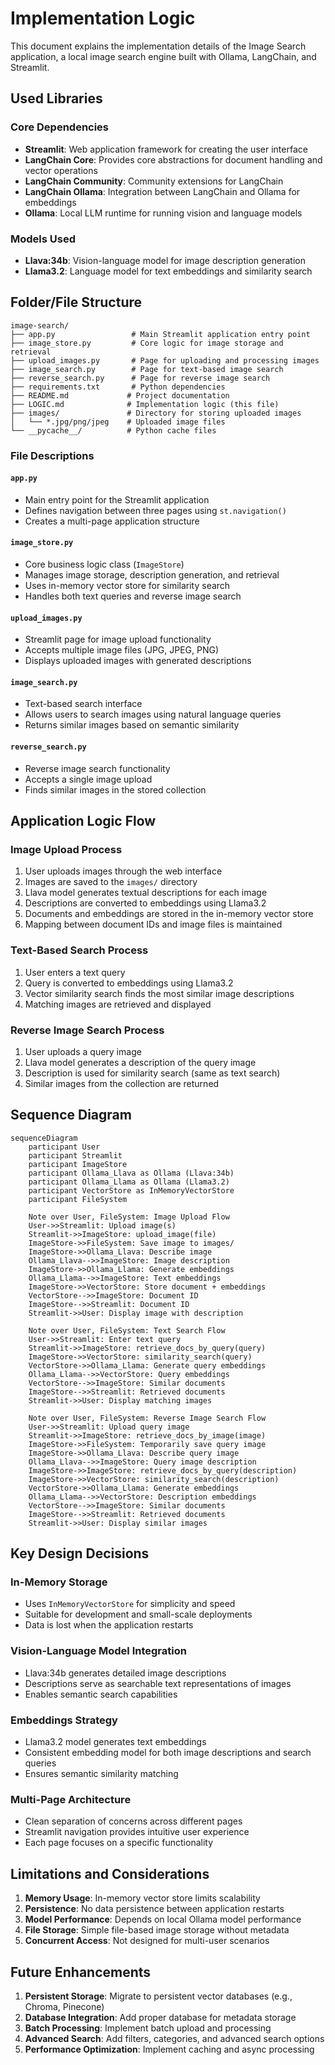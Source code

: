 # Implementation Logic

This document explains the implementation details of the Image Search application, a local image search engine built with Ollama, LangChain, and Streamlit.

## Used Libraries

### Core Dependencies
- **Streamlit**: Web application framework for creating the user interface
- **LangChain Core**: Provides core abstractions for document handling and vector operations
- **LangChain Community**: Community extensions for LangChain
- **LangChain Ollama**: Integration between LangChain and Ollama for embeddings
- **Ollama**: Local LLM runtime for running vision and language models

### Models Used
- **Llava:34b**: Vision-language model for image description generation
- **Llama3.2**: Language model for text embeddings and similarity search

## Folder/File Structure

```
image-search/
├── app.py                 # Main Streamlit application entry point
├── image_store.py         # Core logic for image storage and retrieval
├── upload_images.py       # Page for uploading and processing images
├── image_search.py        # Page for text-based image search
├── reverse_search.py      # Page for reverse image search
├── requirements.txt       # Python dependencies
├── README.md             # Project documentation
├── LOGIC.md              # Implementation logic (this file)
├── images/               # Directory for storing uploaded images
│   └── *.jpg/png/jpeg    # Uploaded image files
└── __pycache__/          # Python cache files
```

### File Descriptions

#### `app.py`
- Main entry point for the Streamlit application
- Defines navigation between three pages using `st.navigation()`
- Creates a multi-page application structure

#### `image_store.py`
- Core business logic class (`ImageStore`)
- Manages image storage, description generation, and retrieval
- Uses in-memory vector store for similarity search
- Handles both text queries and reverse image search

#### `upload_images.py`
- Streamlit page for image upload functionality
- Accepts multiple image files (JPG, JPEG, PNG)
- Displays uploaded images with generated descriptions

#### `image_search.py`
- Text-based search interface
- Allows users to search images using natural language queries
- Returns similar images based on semantic similarity

#### `reverse_search.py`
- Reverse image search functionality
- Accepts a single image upload
- Finds similar images in the stored collection

## Application Logic Flow

### Image Upload Process
1. User uploads images through the web interface
2. Images are saved to the `images/` directory
3. Llava model generates textual descriptions for each image
4. Descriptions are converted to embeddings using Llama3.2
5. Documents and embeddings are stored in the in-memory vector store
6. Mapping between document IDs and image files is maintained

### Text-Based Search Process
1. User enters a text query
2. Query is converted to embeddings using Llama3.2
3. Vector similarity search finds the most similar image descriptions
4. Matching images are retrieved and displayed

### Reverse Image Search Process
1. User uploads a query image
2. Llava model generates a description of the query image
3. Description is used for similarity search (same as text search)
4. Similar images from the collection are returned

## Sequence Diagram

```mermaid
sequenceDiagram
    participant User
    participant Streamlit
    participant ImageStore
    participant Ollama_Llava as Ollama (Llava:34b)
    participant Ollama_Llama as Ollama (Llama3.2)
    participant VectorStore as InMemoryVectorStore
    participant FileSystem

    Note over User, FileSystem: Image Upload Flow
    User->>Streamlit: Upload image(s)
    Streamlit->>ImageStore: upload_image(file)
    ImageStore->>FileSystem: Save image to images/
    ImageStore->>Ollama_Llava: Describe image
    Ollama_Llava-->>ImageStore: Image description
    ImageStore->>Ollama_Llama: Generate embeddings
    Ollama_Llama-->>ImageStore: Text embeddings
    ImageStore->>VectorStore: Store document + embeddings
    VectorStore-->>ImageStore: Document ID
    ImageStore-->>Streamlit: Document ID
    Streamlit->>User: Display image with description

    Note over User, FileSystem: Text Search Flow
    User->>Streamlit: Enter text query
    Streamlit->>ImageStore: retrieve_docs_by_query(query)
    ImageStore->>VectorStore: similarity_search(query)
    VectorStore->>Ollama_Llama: Generate query embeddings
    Ollama_Llama-->>VectorStore: Query embeddings
    VectorStore-->>ImageStore: Similar documents
    ImageStore-->>Streamlit: Retrieved documents
    Streamlit->>User: Display matching images

    Note over User, FileSystem: Reverse Image Search Flow
    User->>Streamlit: Upload query image
    Streamlit->>ImageStore: retrieve_docs_by_image(image)
    ImageStore->>FileSystem: Temporarily save query image
    ImageStore->>Ollama_Llava: Describe query image
    Ollama_Llava-->>ImageStore: Query image description
    ImageStore->>ImageStore: retrieve_docs_by_query(description)
    ImageStore->>VectorStore: similarity_search(description)
    VectorStore->>Ollama_Llama: Generate embeddings
    Ollama_Llama-->>VectorStore: Description embeddings
    VectorStore-->>ImageStore: Similar documents
    ImageStore-->>Streamlit: Retrieved documents
    Streamlit->>User: Display similar images
```

## Key Design Decisions

### In-Memory Storage
- Uses `InMemoryVectorStore` for simplicity and speed
- Suitable for development and small-scale deployments
- Data is lost when the application restarts

### Vision-Language Model Integration
- Llava:34b generates detailed image descriptions
- Descriptions serve as searchable text representations of images
- Enables semantic search capabilities

### Embeddings Strategy
- Llama3.2 model generates text embeddings
- Consistent embedding model for both image descriptions and search queries
- Ensures semantic similarity matching

### Multi-Page Architecture
- Clean separation of concerns across different pages
- Streamlit navigation provides intuitive user experience
- Each page focuses on a specific functionality

## Limitations and Considerations

1. **Memory Usage**: In-memory vector store limits scalability
2. **Persistence**: No data persistence between application restarts
3. **Model Performance**: Depends on local Ollama model performance
4. **File Storage**: Simple file-based image storage without metadata
5. **Concurrent Access**: Not designed for multi-user scenarios

## Future Enhancements

1. **Persistent Storage**: Migrate to persistent vector databases (e.g., Chroma, Pinecone)
2. **Database Integration**: Add proper database for metadata storage
3. **Batch Processing**: Implement batch upload and processing
4. **Advanced Search**: Add filters, categories, and advanced search options
5. **Performance Optimization**: Implement caching and async processing
